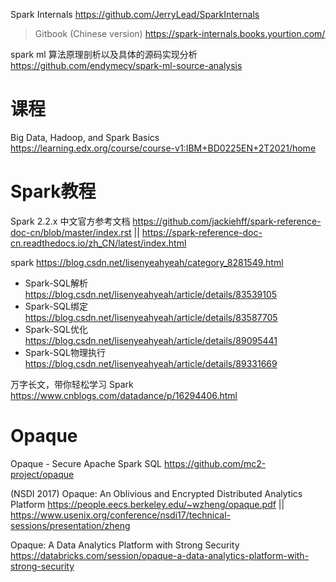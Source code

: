 
Spark Internals https://github.com/JerryLead/SparkInternals
> Gitbook (Chinese version) https://spark-internals.books.yourtion.com/

spark ml 算法原理剖析以及具体的源码实现分析 https://github.com/endymecy/spark-ml-source-analysis

# 课程

Big Data, Hadoop, and Spark Basics https://learning.edx.org/course/course-v1:IBM+BD0225EN+2T2021/home

# Spark教程

Spark 2.2.x 中文官方参考文档 https://github.com/jackiehff/spark-reference-doc-cn/blob/master/index.rst || https://spark-reference-doc-cn.readthedocs.io/zh_CN/latest/index.html

spark https://blog.csdn.net/lisenyeahyeah/category_8281549.html
- Spark-SQL解析 https://blog.csdn.net/lisenyeahyeah/article/details/83539105
- Spark-SQL绑定 https://blog.csdn.net/lisenyeahyeah/article/details/83587705
- Spark-SQL优化 https://blog.csdn.net/lisenyeahyeah/article/details/89095441
- Spark-SQL物理执行 https://blog.csdn.net/lisenyeahyeah/article/details/89331669

万字长文，带你轻松学习 Spark https://www.cnblogs.com/datadance/p/16294406.html

# Opaque

Opaque - Secure Apache Spark SQL https://github.com/mc2-project/opaque

(NSDI 2017) Opaque: An Oblivious and Encrypted Distributed Analytics Platform https://people.eecs.berkeley.edu/~wzheng/opaque.pdf || https://www.usenix.org/conference/nsdi17/technical-sessions/presentation/zheng

Opaque: A Data Analytics Platform with Strong Security https://databricks.com/session/opaque-a-data-analytics-platform-with-strong-security
